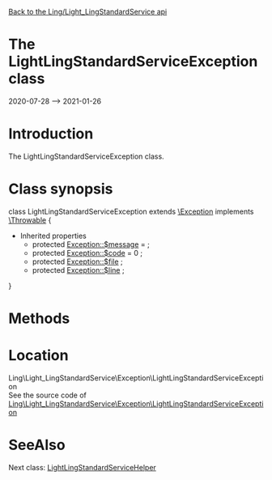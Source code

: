 [Back to the Ling/Light_LingStandardService api](https://github.com/lingtalfi/Light_LingStandardService/blob/master/doc/api/Ling/Light_LingStandardService.md)



The LightLingStandardServiceException class
================
2020-07-28 --> 2021-01-26






Introduction
============

The LightLingStandardServiceException class.



Class synopsis
==============


class <span class="pl-k">LightLingStandardServiceException</span> extends [\Exception](http://php.net/manual/en/class.exception.php) implements [\Throwable](http://php.net/manual/en/class.throwable.php) {

- Inherited properties
    - protected  [Exception::$message](#property-message) =  ;
    - protected  [Exception::$code](#property-code) = 0 ;
    - protected  [Exception::$file](#property-file) ;
    - protected  [Exception::$line](#property-line) ;

}






Methods
==============






Location
=============
Ling\Light_LingStandardService\Exception\LightLingStandardServiceException<br>
See the source code of [Ling\Light_LingStandardService\Exception\LightLingStandardServiceException](https://github.com/lingtalfi/Light_LingStandardService/blob/master/Exception/LightLingStandardServiceException.php)



SeeAlso
==============
Next class: [LightLingStandardServiceHelper](https://github.com/lingtalfi/Light_LingStandardService/blob/master/doc/api/Ling/Light_LingStandardService/Helper/LightLingStandardServiceHelper.md)<br>
